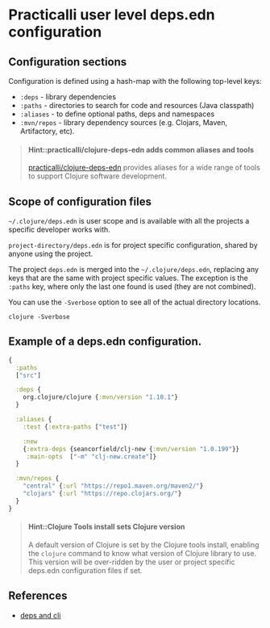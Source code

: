 # Practicalli user level deps.edn configuration



## Configuration sections
Configuration is defined using a hash-map with the following top-level keys:

* `:deps` - library dependencies
* `:paths` - directories to search for code and resources (Java classpath)
* `:aliases` - to define optional paths, deps and namespaces
* `:mvn/repos` - library dependency sources (e.g. Clojars, Maven, Artifactory, etc).

> #### Hint::practicalli/clojure-deps-edn adds common aliases and tools
> [practicalli/clojure-deps-edn](https://github.com/practicalli/clojure-deps-edn) provides aliases for a wide range of tools to support Clojure software development.


## Scope of configuration files
`~/.clojure/deps.edn` is user scope and is available with all the projects a specific developer works with.

`project-directory/deps.edn` is for project specific configuration, shared by anyone using the project.

The project `deps.edn` is merged into the `~/.clojure/deps.edn`, replacing any keys that are the same with project specific values. The exception is the `:paths` key, where only the last one found is used (they are not combined).

You can use the `-Sverbose` option to see all of the actual directory locations.

```shell
clojure -Sverbose
```

## Example of a deps.edn configuration.

```clojure
{
  :paths
  ["src"]

  :deps {
    org.clojure/clojure {:mvn/version "1.10.1"}
  }

  :aliases {
    :test {:extra-paths ["test"]}

    :new
    {:extra-deps {seancorfield/clj-new {:mvn/version "1.0.199"}}
     :main-opts  ["-m" "clj-new.create"]}
  }

  :mvn/repos {
    "central" {:url "https://repo1.maven.org/maven2/"}
    "clojars" {:url "https://repo.clojars.org/"}
  }
}
```

> #### Hint::Clojure Tools install sets Clojure version
> A default version of Clojure is set by the Clojure tools install, enabling the `clojure` command to know what version of Clojure library to use.  This version will be over-ridden by the user or project specific deps.edn configuration files if set.




## References
* [deps and cli](https://clojure.org/reference/deps_and_cli)
